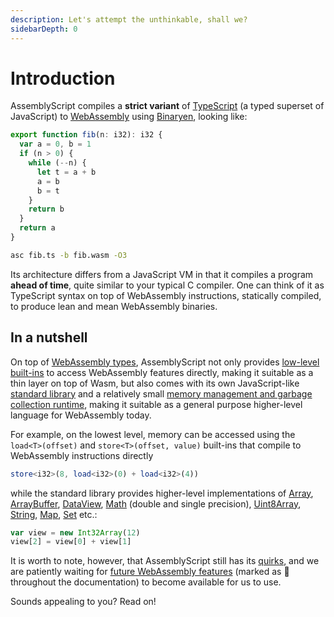 ```yaml
---
description: Let's attempt the unthinkable, shall we?
sidebarDepth: 0
---
```


# Introduction

AssemblyScript compiles a **strict variant** of [TypeScript](https://www.typescriptlang.org) \(a typed superset of JavaScript\) to [WebAssembly](https://webassembly.org) using [Binaryen](https://github.com/WebAssembly/binaryen), looking like:

```ts
export function fib(n: i32): i32 {
  var a = 0, b = 1
  if (n > 0) {
    while (--n) {
      let t = a + b
      a = b
      b = t
    }
    return b
  }
  return a
}
```

```sh
asc fib.ts -b fib.wasm -O3
```

Its architecture differs from a JavaScript VM in that it compiles a program **ahead of time**, quite similar to your typical C compiler. One can think of it as TypeScript syntax on top of WebAssembly instructions, statically compiled, to produce lean and mean WebAssembly binaries.

## In a nutshell

On top of [WebAssembly types](./types.md), AssemblyScript not only provides [low-level built-ins](./environment.md#low-level-webassembly-operations) to access WebAssembly features directly, making it suitable as a thin layer on top of Wasm, but also comes with its own JavaScript-like [standard library](./environment.md#standard-library) and a relatively small [memory management and garbage collection runtime](./garbage-collection.md), making it suitable as a general purpose higher-level language for WebAssembly today.

For example, on the lowest level, memory can be accessed using the `load<T>(offset)` and `store<T>(offset, value)` built-ins that compile to WebAssembly instructions directly

```ts
store<i32>(8, load<i32>(0) + load<i32>(4))
```

while the standard library provides higher-level implementations of [Array](./stdlib/array.md), [ArrayBuffer](./stdlib/arraybuffer.md), [DataView](./stdlib/dataview.md), [Math](./stdlib/math.md) (double and single precision), [Uint8Array](./stdlib/typedarray.md), [String](./stdlib/string.md), [Map](./stdlib/map.md), [Set](./stdlib/set.md) etc.:

```ts
var view = new Int32Array(12)
view[2] = view[0] + view[1]
```

It is worth to note, however, that AssemblyScript still has its [quirks](./basics.md#quirks), and we are patiently waiting for [future WebAssembly features](./status.md) (marked as 🦄 throughout the documentation) to become available for us to use.

Sounds appealing to you? Read on!
